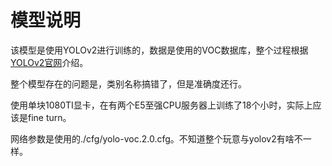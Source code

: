 # 模型说明

该模型是使用YOLOv2进行训练的，数据是使用的VOC数据库，整个过程根据[YOLOv2官网](https://pjreddie.com/darknet/yolov2/)介绍。

整个模型存在的问题是，类别名称搞错了，但是准确度还行。

使用单块1080TI显卡，在有两个E5至强CPU服务器上训练了18个小时，实际上应该是fine turn。

网络参数是使用的./cfg/yolo-voc.2.0.cfg。不知道整个玩意与yolov2有啥不一样。